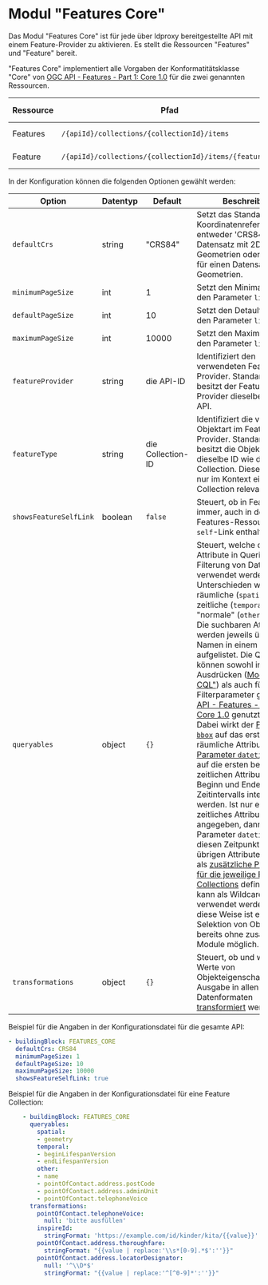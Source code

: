 # Modul "Features Core"

Das Modul "Features Core" ist für jede über ldproxy bereitgestellte API mit einem Feature-Provider zu aktivieren. Es stellt die Ressourcen "Features" und "Feature" bereit.

"Features Core" implementiert alle Vorgaben der Konformatitätsklasse "Core" von [OGC API - Features - Part 1: Core 1.0](http://www.opengis.net/doc/IS/ogcapi-features-1/1.0#rc_core) für die zwei genannten Ressourcen.

|Ressource |Pfad |HTTP-Methode |Unterstützte Ausgabeformate
| --- | --- | --- | ---
|Features |`/{apiId}/collections/{collectionId}/items` |GET |[GeoJSON](geojson.md), [HTML](features-html.md), [GML](gml.md)
|Feature |`/{apiId}/collections/{collectionId}/items/{featureId}` |GET |[GeoJSON](geojson.md), [HTML](features-html.md), [GML](gml.md)

In der Konfiguration können die folgenden Optionen gewählt werden:

|Option |Datentyp |Default |Beschreibung
| --- | --- | --- | ---
|`defaultCrs` |string |"CRS84" |Setzt das Standard-Koordinatenreferenzsystem, entweder 'CRS84' für einen Datensatz mit 2D-Geometrien oder 'CRS84h' für einen Datensatz mit 3D-Geometrien.
|`minimumPageSize` |int |1 |Setzt den Minimalwert für den Parameter `limit`.
|`defaultPageSize` |int |10 |Setzt den Detaultwert für den Parameter `limit`.
|`maximumPageSize` |int |10000 |Setzt den Maximalwert für den Parameter `limit`.
|`featureProvider` |string |die API-ID |Identifiziert den verwendeten Feature-Provider. Standardmäßig besitzt der Feature-Provider dieselbe ID wie die API.
|`featureType` |string |die Collection-ID |Identifiziert die verwendete Objektart im Feature-Provider. Standardmäßig besitzt die Objektart dieselbe ID wie die Collection. Diese Option ist nur im Kontext einer Feature Collection relevant.
|`showsFeatureSelfLink` |boolean |`false` |Steuert, ob in Features immer, auch in der Features-Ressourcen, ein `self`-Link enthalten ist.
|`queryables` |object |`{}` |Steuert, welche der Attribute in Queries für die Filterung von Daten verwendet werden können. Unterschieden werden räumliche (`spatial`), zeitliche (`temporal`) und "normale" (`other`) Attribute. Die suchbaren Attribute werden jeweils über ihren Namen in einem Array aufgelistet. Die Queryables können sowohl in Filter-Ausdrücken ([Modul "Filter - CQL"](filter.md)) als auch für die Filterparameter gemäß [OGC API - Features - Part 1: Core 1.0](http://www.opengis.net/doc/IS/ogcapi-features-1/1.0) genutzt werden. Dabei wirkt der [Parameter `bbox`](http://www.opengis.net/doc/IS/ogcapi-features-1/1.0#_parameter_bbox) auf das erstgenannte räumliche Attribut. Der [Parameter `datetime`](http://www.opengis.net/doc/IS/ogcapi-features-1/1.0#_parameter_datetime) wirkt auf die ersten beiden zeitlichen Attribute, die als Beginn und Ende des Zeitintervalls interpretiert werden. Ist nur ein zeitliches Attribut angegeben, dann wirkt der Parameter `datetime` nur auf diesen Zeitpunkt. Die übrigen Attribute werden als [zusätzliche Parameter für die jeweilige Feature Collections](http://docs.opengeospatial.org/is/17-069r3/17-069r3.html#_parameters_for_filtering_on_feature_properties) definiert ("*" kann als Wildcard verwendet werden). Auf diese Weise ist eine Selektion von Objekten bereits ohne zusätziche Module möglich.
|`transformations` |object |`{}` |Steuert, ob und wie die Werte von Objekteigenschaften für die Ausgabe in allen Datenformaten [transformiert](README.md#transformations) werden.

Beispiel für die Angaben in der Konfigurationsdatei für die gesamte API:

```yaml
- buildingBlock: FEATURES_CORE
  defaultCrs: CRS84
  minimumPageSize: 1
  defaultPageSize: 10
  maximumPageSize: 10000
  showsFeatureSelfLink: true
```

Beispiel für die Angaben in der Konfigurationsdatei für eine Feature Collection:

```yaml
    - buildingBlock: FEATURES_CORE
      queryables:
        spatial:
        - geometry
        temporal:
        - beginLifespanVersion
        - endLifespanVersion
        other:
        - name
        - pointOfContact.address.postCode
        - pointOfContact.address.adminUnit
        - pointOfContact.telephoneVoice
      transformations:
        pointOfContact.telephoneVoice:
          null: 'bitte ausfüllen'
        inspireId:
          stringFormat: 'https://example.com/id/kinder/kita/{{value}}'
        pointOfContact.address.thoroughfare:
          stringFormat: "{{value | replace:'\\s*[0-9].*$':''}}"
        pointOfContact.address.locatorDesignator:
          null: '^\\D*$'
          stringFormat: "{{value | replace:'^[^0-9]*':''}}"
```
